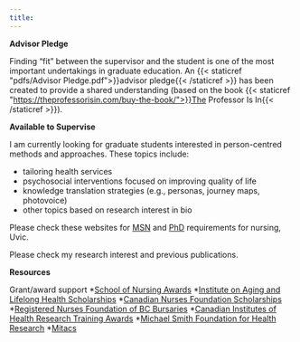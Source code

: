 ```yaml
---
title:
---
```

**Advisor Pledge**

Finding “fit” between the supervisor and the student is one of the most important undertakings in graduate education. An {{< staticref "pdfs/Advisor Pledge.pdf">}}advisor pledge{{< /staticref >}} has been created  to provide a shared understanding (based on the book {{< staticref "https://theprofessorisin.com/buy-the-book/">}}The Professor Is In{{< /staticref >}}). 


**Available to Supervise**

I am currently looking for graduate students interested in person-centred methods and approaches. These topics include: 
-	tailoring health services
-	psychosocial interventions focused on improving quality of life
- knowledge translation strategies (e.g., personas, journey maps, photovoice)
- other topics based on research interest in bio

Please check these websites for [MSN](https://www.uvic.ca/hsd/nursing/graduate/apply/index.php) and [PhD](https://www.uvic.ca/hsd/nursing/graduate/apply-phd/index.php) requirements for nursing, Uvic.

Please check my research interest and previous publications. 

**Resources**

Grant/award support 
*[School of Nursing Awards](https://www.uvic.ca/registrar/safa/entrance-scholarships/dept/nursing.php)
*[Institute on Aging and Lifelong Health Scholarships](https://www.uvic.ca/research/centres/aging/awards/scholarships/index.php)
*[Canadian Nurses Foundation Scholarships](https://cnf-fiic.ca/scholarship-and-awards/)
*[Registered Nurses Foundation of BC Bursaries](https://www.rnfbc.ca/bursaries/)
*[Canadian Institutes of Health Research Training Awards](https://cihr-irsc.gc.ca/e/50513.htmll)
*[Michael Smith Foundation for Health Research](https://www.msfhr.org/funding)
*[Mitacs](https://www.mitacs.ca/discover-students/)

